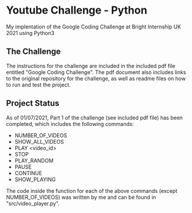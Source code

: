 # Youtube Challenge - Python
My implentation of the Google Coding Challenge at Bright Internship UK 2021 using Python3

## The Challenge
The instructions for the challenge are included in the included pdf file entitled "Google Coding Challenge".
The pdf document also includes links to the original repository for the challenge, as well as readme files on how to run and test the project.

## Project Status

As of 01/07/2021, Part 1 of the challenge (see included pdf file) has been completed, which includes the following commands:
* NUMBER_OF_VIDEOS
* SHOW_ALL_VIDEOS
* PLAY <video_id>
* STOP
* PLAY_RANDOM
* PAUSE
* CONTINUE
* SHOW_PLAYING

The code inside the function for each of the above commands (except NUMBER_OF_VIDEOS) was written by me and can be found in "src/video_player.py".
